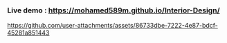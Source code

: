 ### Live demo : https://mohamed589m.github.io/Interior-Design/

https://github.com/user-attachments/assets/86733dbe-7222-4e87-bdcf-45281a851443


